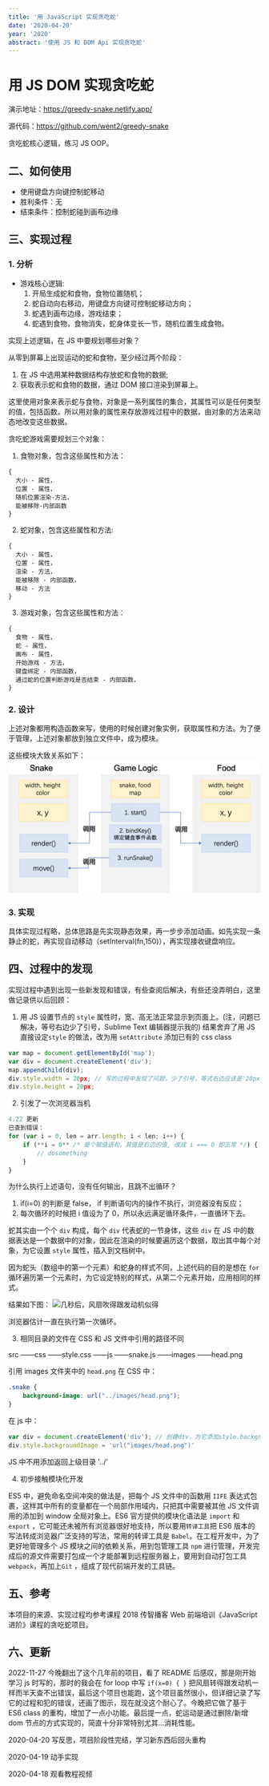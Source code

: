 ```yaml
---
title: '用 JavaScript 实现贪吃蛇'
date: '2020-04-20'
year: '2020'
abstract: '使用 JS 和 DOM Api 实现贪吃蛇'
---
```


# 用 JS DOM 实现贪吃蛇

演示地址：https://greedy-snake.netlify.app/

源代码：https://github.com/went2/greedy-snake

贪吃蛇核心逻辑，练习 JS OOP。

## 二、如何使用

- 使用键盘方向键控制蛇移动
- 胜利条件：无
- 结束条件：控制蛇碰到画布边缘

## 三、实现过程

### 1. 分析

- 游戏核心逻辑:
	1. 开局生成蛇和食物，食物位置随机；
	2. 蛇自动向右移动，用键盘方向键可控制蛇移动方向；
	3. 蛇遇到画布边缘，游戏结束；
	4. 蛇遇到食物，食物消失，蛇身体变长一节，随机位置生成食物。

实现上述逻辑，在 JS 中要规划哪些对象？

从零到屏幕上出现运动的蛇和食物，至少经过两个阶段：
1. 在 JS 中选用某种数据结构存放蛇和食物的数据;
2. 获取表示蛇和食物的数据，通过 DOM 接口渲染到屏幕上。

这里使用对象来表示蛇与食物，对象是一系列属性的集合，其属性可以是任何类型的值，包括函数。所以用对象的属性来存放游戏过程中的数据，由对象的方法来动态地改变这些数据。

贪吃蛇游戏需要规划三个对象：
1. 食物对象，包含这些属性和方法：

```
{
  大小 - 属性，
  位置 - 属性，
  随机位置渲染-方法，
  能被移除-内部函数
}
```

2. 蛇对象，包含这些属性和方法:

```
{
  大小 - 属性，
  位置 - 属性，
  渲染 - 方法，
  能被移除 - 内部函数，
  移动 - 方法
}
```

3. 游戏对象，包含这些属性和方法：

```
{
  食物 - 属性，
  蛇 - 属性，
  画布 - 属性，
  开始游戏 - 方法，
  键盘绑定 - 内部函数，
  通过蛇的位置判断游戏是否结束 - 内部函数，
}
```

### 2. 设计

上述对象都用构造函数来写，使用的时候创建对象实例，获取属性和方法。为了便于管理，上述对象都放到独立文件中，成为模块。

这些模块大致关系如下：
![模块关系图](./images/modules_of_greedysnake.png)

### 3. 实现

具体实现过程略，总体思路是先实现静态效果，再一步步添加动画。如先实现一条静止的蛇，再实现自动移动（setInterval(fn,150)），再实现接收键盘响应。

## 四、过程中的发现

实现过程中遇到出现一些新发现和错误，有些查阅后解决，有些还没弄明白，这里做记录供以后回顾：

1. 用 JS 设置节点的 `style` 属性时，宽、高无法正常显示到页面上。(注，问题已解决，等号右边少了引号，Sublime Text 编辑器提示我的)
结果舍弃了用 JS 直接设定`style` 的做法，改为用 `setAttribute` 添加已有的 css class

```javascript
var map = document.getElementById('map'); 
var div = document.createElement('div'); 
map.appendChild(div);
div.style.width = 20px; // 写的过程中发现了问题，少了引号，等式右边应该是'20px'
div.style.height = 20px; 
```

2. 引发了一次浏览器当机
```js
4.22 更新
已查到错误：
for (var i = 0, len = arr.length; i < len; i++) {
	if (**i = 0** /* 是个赋值语句，其值是右边的值, 改成 i === 0 即正常 */) { //
		// dosomething
	}
}
```

为什么执行上述语句，没有任何输出，且跳不出循环？
1. if(i=0) 的判断是 false， if 判断语句内的操作不执行，浏览器没有反应；
2. 每次循环的时候把 i 值设为了 0，所以永远满足循环条件，一直循环下去。

蛇其实由一个个 `div` 构成，每个 `div` 代表蛇的一节身体，这些 `div` 在 JS 中的数据表达是一个数据中的对象，因此在渲染的时候要遍历这个数据，取出其中每个对象，为它设置 `style` 属性，插入到文档树中。

因为蛇头（数组中的第一个元素）和蛇身的样式不同，上述代码的目的是想在 `for` 循环遍历第一个元素时，为它设定特别的样式，从第二个元素开始，应用相同的样式。

结果如下图：
![几秒后，风扇吹得跟发动机似得](images/rendering_forever.jpg)

浏览器估计一直在执行第一次循环。

3. 相同目录的文件在 CSS 和 JS 文件中引用的路径不同

src
  ——css
  	——style.css
  ——js
  	——snake.js
  ——images
  	——head.png

引用 images 文件夹中的 `head.png`
在 CSS 中：
```css
.snake {
	background-image: url("../images/head.png");
}
```

在 js 中：
```js
var div = document.createElement('div'); // 创建div，为它添加style.backgroundImage
div.style.backgroundImage = 'url("images/head.png")'
```
JS 中不用添加返回上级目录 '../'

4. 初步接触模块化开发

ES5 中，避免命名空间冲突的做法是，把每个 JS 文件中的函数用 `IIFE` 表达式包裹，这样其中所有的变量都在一个局部作用域内，只把其中需要被其他 JS 文件调用的添加到 window 全局对象上。ES6 官方提供的模块化语法是 `import` 和 `export` ，它可能还未被所有浏览器很好地支持，所以要用`转译工具`把 ES6 版本的写法转成浏览器广泛支持的写法，常用的转译工具是 `Babel`。在工程开发中，为了更好地管理多个 JS 模块之间的依赖关系，用到包管理工具 `npm` 进行管理，开发完成后的源文件需要打包成一个才能部署到远程服务器上，要用到自动打包工具 `webpack`，再加上`Git` ，组成了现代前端开发的工具链。

## 五、参考

本项目的来源、实现过程均参考课程 2018 传智播客 Web 前端培训《JavaScript 进阶》课程的贪吃蛇项目。

## 六、更新

2022-11-27 今晚翻出了这个几年前的项目，看了 README 后感叹，那是刚开始学习 js 时写的，那时的我会在 for loop 中写 `if(x=0) { }` 把风扇转得跟发动机一样而半天查不出错误，最后这个项目也能跑，这个项目虽然很小，但详细记录了写它的过程和犯的错误，还画了图示，现在就没这个耐心了。今晚把它做了基于 ES6 class 的重构，增加了一点小功能。最后提一点，蛇运动是通过删除/新增 dom 节点的方式实现的，简直十分非常特别尤其...消耗性能。

2020-04-20 写反思，项目阶段性完结，学习新东西后回头重构

2020-04-19 动手实现

2020-04-18 观看教程视频